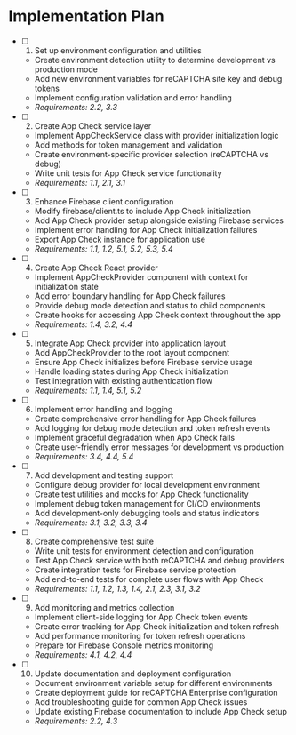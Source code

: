 # Implementation Plan

- [ ] 1. Set up environment configuration and utilities
  - Create environment detection utility to determine development vs production mode
  - Add new environment variables for reCAPTCHA site key and debug tokens
  - Implement configuration validation and error handling
  - _Requirements: 2.2, 3.3_

- [ ] 2. Create App Check service layer
  - Implement AppCheckService class with provider initialization logic
  - Add methods for token management and validation
  - Create environment-specific provider selection (reCAPTCHA vs debug)
  - Write unit tests for App Check service functionality
  - _Requirements: 1.1, 2.1, 3.1_

- [ ] 3. Enhance Firebase client configuration
  - Modify firebase/client.ts to include App Check initialization
  - Add App Check provider setup alongside existing Firebase services
  - Implement error handling for App Check initialization failures
  - Export App Check instance for application use
  - _Requirements: 1.1, 1.2, 5.1, 5.2, 5.3, 5.4_

- [ ] 4. Create App Check React provider
  - Implement AppCheckProvider component with context for initialization state
  - Add error boundary handling for App Check failures
  - Provide debug mode detection and status to child components
  - Create hooks for accessing App Check context throughout the app
  - _Requirements: 1.4, 3.2, 4.4_

- [ ] 5. Integrate App Check provider into application layout
  - Add AppCheckProvider to the root layout component
  - Ensure App Check initializes before Firebase service usage
  - Handle loading states during App Check initialization
  - Test integration with existing authentication flow
  - _Requirements: 1.1, 1.4, 5.1, 5.2_

- [ ] 6. Implement error handling and logging
  - Create comprehensive error handling for App Check failures
  - Add logging for debug mode detection and token refresh events
  - Implement graceful degradation when App Check fails
  - Create user-friendly error messages for development vs production
  - _Requirements: 3.4, 4.4, 5.4_

- [ ] 7. Add development and testing support
  - Configure debug provider for local development environment
  - Create test utilities and mocks for App Check functionality
  - Implement debug token management for CI/CD environments
  - Add development-only debugging tools and status indicators
  - _Requirements: 3.1, 3.2, 3.3, 3.4_

- [ ] 8. Create comprehensive test suite
  - Write unit tests for environment detection and configuration
  - Test App Check service with both reCAPTCHA and debug providers
  - Create integration tests for Firebase service protection
  - Add end-to-end tests for complete user flows with App Check
  - _Requirements: 1.1, 1.2, 1.3, 1.4, 2.1, 2.3, 3.1, 3.2_

- [ ] 9. Add monitoring and metrics collection
  - Implement client-side logging for App Check token events
  - Create error tracking for App Check initialization and token refresh
  - Add performance monitoring for token refresh operations
  - Prepare for Firebase Console metrics monitoring
  - _Requirements: 4.1, 4.2, 4.4_

- [ ] 10. Update documentation and deployment configuration
  - Document environment variable setup for different environments
  - Create deployment guide for reCAPTCHA Enterprise configuration
  - Add troubleshooting guide for common App Check issues
  - Update existing Firebase documentation to include App Check setup
  - _Requirements: 2.2, 4.3_
